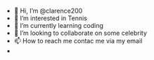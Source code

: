 - 👋 Hi, I’m @clarence200
- 👀 I’m interested in Tennis
- 🌱 I’m currently learning coding
- 💞️ I’m looking to collaborate on some celebrity
- 📫 How to reach me contac me via my email
-

<!---
clarence200/clarence200 is a ✨ special ✨ repository because its `README.md` (this file) appears on your GitHub profile.
You can click the Preview link to take a look at your changes.
--->
